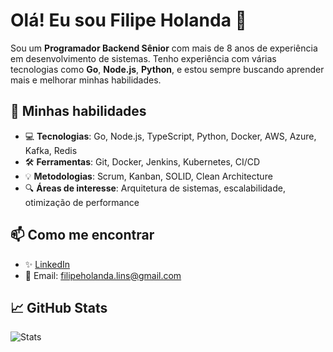 # Olá! Eu sou Filipe Holanda 👋

Sou um **Programador Backend Sênior** com mais de 8 anos de experiência em desenvolvimento de sistemas. Tenho experiência com várias tecnologias como **Go**, **Node.js**, **Python**, e estou sempre buscando aprender mais e melhorar minhas habilidades.

## 🚀 Minhas habilidades

- 💻 **Tecnologias**: Go, Node.js, TypeScript, Python, Docker, AWS, Azure, Kafka, Redis
- 🛠 **Ferramentas**: Git, Docker, Jenkins, Kubernetes, CI/CD
- 💡 **Metodologias**: Scrum, Kanban, SOLID, Clean Architecture
- 🔍 **Áreas de interesse**: Arquitetura de sistemas, escalabilidade, otimização de performance

## 📫 Como me encontrar

- ✨ [LinkedIn](www.linkedin.com/in/filipe-holanda)
- 📧 Email: [filipeholanda.lins@gmail.com](filipeholanda.lins@gmail.com)

## 📈 GitHub Stats

![Stats](https://github-readme-stats.vercel.app/api?username=holandess&show_icons=true&hide_title=true)
